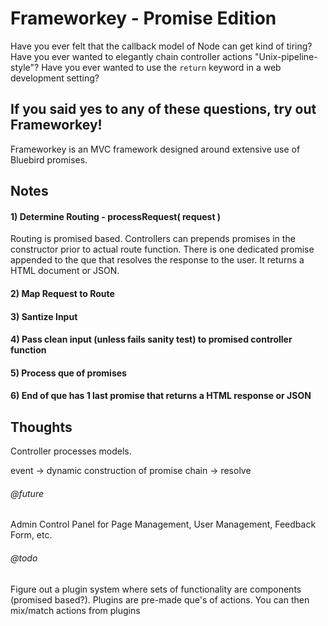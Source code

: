 Frameworkey - Promise Edition
=========================

Have you ever felt that the callback model of Node can get kind of tiring?  Have you ever wanted to elegantly chain controller actions "Unix-pipeline-style"?  Have you ever wanted to use the `return` keyword in a web development setting? 

## If you said yes to any of these questions, try out Frameworkey!

Frameworkey is an MVC framework designed around extensive use of Bluebird promises. 



## Notes

#### 1) Determine Routing - processRequest( request )

Routing is promised based. Controllers can prepends promises in the constructor prior to actual route function. There is one dedicated promise appended to the que that resolves the response to the user. It returns a HTML document or JSON.

#### 2) Map Request to Route

#### 3) Santize Input

#### 4) Pass clean input (unless fails sanity test) to promised controller function

#### 5) Process que of promises

#### 6) End of que has 1 last promise that returns a HTML response or JSON

## Thoughts
Controller processes models. 

event -> dynamic construction of promise chain -> resolve

###### @future
Admin Control Panel for Page Management, User Management, Feedback Form, etc.

###### @todo
Figure out a plugin system where sets of functionality are components (promised based?). Plugins are pre-made que's of actions. You can then mix/match actions from plugins

